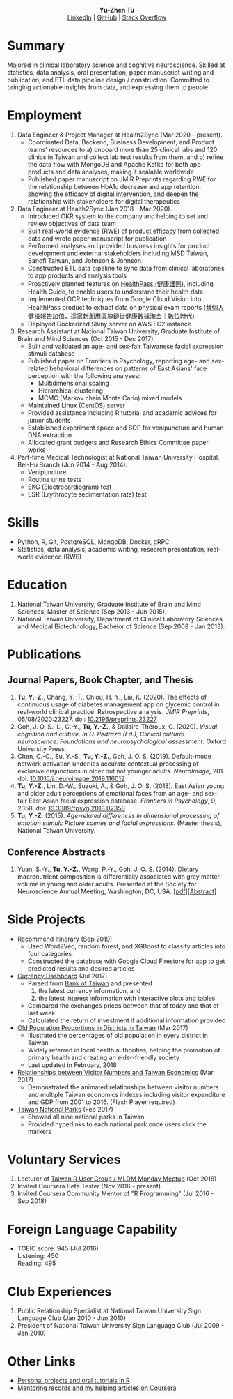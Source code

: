 <p style="text-align: center;">
<strong>Yu-Zhen Tu</strong><br>
<a href="https://www.linkedin.com/in/yu-zhen-tu-251805135/">LinkedIn</a> | <a href="https://github.com/corytu">GitHub</a> | <a href="https://stackoverflow.com/users/6666231/ytu">Stack Overflow</a>
</p>

# Summary

Majored in clinical laboratory science and cognitive neuroscience. Skilled at statistics, data analysis, oral presentation, paper manuscript writing and publication, and ETL data pipeline design / construction. Committed to bringing actionable insights from data, and expressing them to people.

# Employment

1. Data Engineer & Project Manager at Health2Sync (Mar 2020 - present).
	* Coordinated Data, Backend, Business Development, and Product teams' resources to a) onboard more than 25 clinical labs and 120 clinics in Taiwan and collect lab test results from them, and b) refine the data flow with MongoDB and Apache Kafka for both app products and data analyses, making it scalable worldwide
	* Published paper manuscript on JMIR Preprints regarding RWE for the relationship between HbA1c decrease and app retention, showing the efficacy of digital intervention, and deepen the relationship with stakeholders for digital therapeutics
2. Data Engineer at Health2Sync (Jan 2018 - Mar 2020).
	* Introduced OKR system to the company and helping to set and review objectives of data team
	* Built real-world evidence (RWE) of product efficacy from collected data and wrote paper manuscript for publication
	* Performed analyses and provided business insights for product development and external stakeholders including MSD Taiwan, Sanofi Taiwan, and Johnson & Johnson
	* Constructed ETL data pipeline to sync data from clinical laboratories to app products and analysis tools
	* Proactively planned features on [HealthPass (健康護照)](https://www.healthpass.cc), including Health Guide, to enable users to understand their health data
	* Implemented OCR techniques from Google Cloud Vision into HealthPass product to extract data on physical exam reports ([替個人健檢報告加值，這家新創用區塊鏈從健康數據淘金｜數位時代](https://www.bnext.com.tw/article/52543/health2sync-ctbc-bank-and-bitmark-launch-world-frst-diabetes-data-trust))
	* Deployed Dockerized Shiny server on AWS EC2 instance
3. Research Assistant at National Taiwan University, Graduate Institute of Brain and Mind Sciences (Oct 2015 - Dec 2017).
	* Built and validated an age- and sex-fair Taiwanese facial expression stimuli database
	* Published paper on Frontiers in Psychology, reporting age- and sex-related behavioral differences on patterns of East Asians' face perception with the following analyses:
		* Multidimensional scaling
		* Hierarchical clustering
		* MCMC (Markov chain Monte Carlo) mixed models
	* Maintained Linux (CentOS) server
	* Provided assistance including R tutorial and academic advices for junior students
	* Established experiment space and SOP for venipuncture and human DNA extraction
	* Allocated grant budgets and Research Ethics Committee paper works
4. Part-time Medical Technologist at National Taiwan University Hospital, Bei-Hu Branch (Jun 2014 - Aug 2014).
	* Venipuncture
	* Routine urine tests
	* EKG (Electrocardiogram) test
	* ESR (Erythrocyte sedimentation rate) test

# Skills

* Python, R, Git, PostgreSQL, MongoDB, Docker, gRPC
* Statistics, data analysis, academic writing, research presentation, real-world evidence (RWE)

# Education

1. National Taiwan University, Graduate Institute of Brain and Mind Sciences, Master of Science (Sep 2013 - Jun 2015).
2. National Taiwan University, Department of Clinical Laboratory Sciences and Medical Biotechnology, Bachelor of Science (Sep 2008 - Jan 2013).

# Publications

## Journal Papers, Book Chapter, and Thesis

1. **Tu, Y.-Z.**, Chang, Y.-T., Chiou, H.-Y., Lai, K. (2020). The effects of continuous usage of diabetes management app on glycemic control in real-world clinical practice: Retrospective analysis. *JMIR Preprints*, 05/08/2020:23227. doi: [10.2196/preprints.23227](https://doi.org/10.2196/preprints.23227)
2. Goh, J. O. S., Li, C.-Y., **Tu, Y.-Z.**, & Dallaire-Théroux, C. (2020). *Visual cognition and culture. In O. Pedraza (Ed.), Clinical cultural neuroscience: Foundations and neuropsychological assessment*: Oxford University Press.
3. Chen, C.-C., Su, Y.-S., **Tu, Y.-Z.**, Goh, J. O. S. (2019). Default-mode network activation underlies accurate contextual processing of exclusive disjunctions in older but not younger adults. *NeuroImage*, 201. doi: [10.1016/j.neuroimage.2019.116012](https://doi.org/10.1016/j.neuroimage.2019.116012)
4. **Tu, Y.-Z.**, Lin, D.-W., Suzuki, A., & Goh, J. O. S. (2018). East Asian young and older adult perceptions of emotional faces from an age- and sex-fair East Asian facial expression database. *Frontiers in Psychology*, 9, 2358. doi: [10.3389/fpsyg.2018.02358](https://doi.org/10.3389/fpsyg.2018.02358)
5. **Tu, Y.-Z.** (2015). *Age-related differences in dimensional processing of emotion stimuli: Picture scenes and facial expressions*. (Master thesis), National Taiwan University.

## Conference Abstracts

1. Yuan, S.-Y., **Tu, Y.-Z.**, Wang, P.-Y., Goh, J. O. S. (2014). Dietary macronutrient composition is differentially associated with gray matter volume in young and older adults. Presented at the Society for Neuroscience Annual Meeting, Washington, DC, USA. [[pdf](https://drive.google.com/file/d/0BzjcVTDEKxiva0JXTDJlcEplU0U/view)][[Abstract](http://www.abstractsonline.com/Plan/ViewAbstract.aspx?sKey=ff62ca82-9063-4f1e-a580-31bf3688349a&cKey=f094b7b4-a3e8-4d0c-9505-192458dcace4&mKey=54c85d94-6d69-4b09-afaa-502c0e680ca7)]

# Side Projects

* [Recommend Itinerary](https://github.com/corytu/recommend-itinerary) (Sep 2019)
	* Used Word2Vec, random forest, and XGBoost to classify articles into four categories
	* Constructed the database with Google Cloud Firestore for app to get predicted results and desired articles
* [Currency Dashboard](https://github.com/corytu/currency-dashboard) (Jul 2017)
	* Parsed from [Bank of Taiwan](http://www.bot.com.tw/Pages/default.aspx) and presented
		1. the latest currency information, and
		2. the latest interest information with interactive plots and tables
	* Compared the exchanges prices between that of today and that of last week
	* Calculated the return of investment if additional information provided
* [Old Population Proportions in Districts in Taiwan](https://github.com/corytu/old-population-proportions) (Mar 2017)
	* Illustrated the percentages of old population in every district in Taiwan
	* Widely referred in local health authorities, helping the promotion of primary health and creating an elder-friendly society
	* Last updated in February, 2018
* [Relationships between Visitor Numbers and Taiwan Economics](https://corytu.github.io/r-language-presentations/docs/Relationships_between_Visitor_Numbers_and_Taiwan_Economics.html) (Mar 2017)
	* Demonstrated the animated relationships between visitor numbers and multiple Taiwan economics indexes including visitor expenditure and GDP from 2001 to 2016. (Flash Player required)
* [Taiwan National Parks](https://corytu.github.io/r-language-presentations/docs/Taiwan_National_Parks.html) (Feb 2017)
	* Showed all nine national parks in Taiwan
	* Provided hyperlinks to each national park once users click the markers

# Voluntary Services

1. Lecturer of [Taiwan R User Group / MLDM Monday Meetup](https://www.meetup.com/Taiwan-R/events/254369159/) (Oct 2018)
2. Invited Coursera Beta Tester (Nov 2016 - present)
3. Invited Coursera Community Mentor of "R Programming" (Jul 2016 - Sep 2018)

# Foreign Language Capability

- TOEIC score: 945 (Jul 2016)<br>Listening: 450<br>Reading: 495

# Club Experiences

1. Public Relationship Specialist at National Taiwan University Sign Language Club (Jan 2010 - Jun 2010)
2. President of National Taiwan University Sign Language Club (Jul 2009 - Jan 2010)

# Other Links

* [Personal projects and oral tutorials in R](https://corytu.github.io/r-language-presentations/)
* [Mentoring records and my helping articles on Coursera](https://corytu.github.io/coursera-r-mentoring/)
